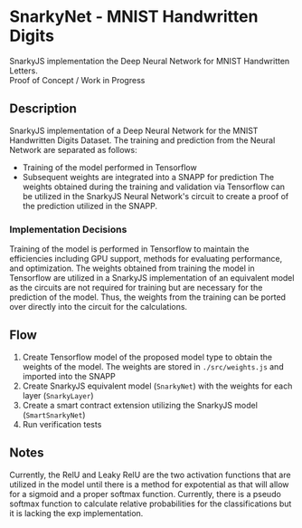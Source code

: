 # SnarkyNet - MNIST Handwritten Digits
SnarkyJS implementation the Deep Neural Network for MNIST Handwritten Letters. <br>
Proof of Concept / Work in Progress

## Description
SnarkyJS implementation of a Deep Neural Network for the MNIST Handwritten Digits Dataset. 
The training and prediction from the Neural Network are separated as follows:
 - Training of the model performed in Tensorflow
 - Subsequent weights are integrated into a SNAPP for prediction
The weights obtained during the training and validation via Tensorflow can be utilized in the
SnarkyJS Neural Network's circuit to create a proof of the prediction utilized in the SNAPP.

### Implementation Decisions
Training of the model is performed in Tensorflow to maintain the efficiencies including GPU 
support, methods for evaluating performance, and optimization. The weights obtained from 
training the model in Tensorflow are utilized in a SnarkyJS implementation of an equivalent 
model as the circuits are not required for training but are necessary for the prediction of 
the model. Thus, the weights from the training can be ported over directly into the circuit 
for the calculations. 

## Flow
 1. Create Tensorflow model of the proposed model type to obtain the weights of the model.
    The weights are stored in `./src/weights.js` and imported into the SNAPP
 3. Create SnarkyJS equivalent model (`SnarkyNet`) with the weights for each layer (`SnarkyLayer`)
 4. Create a smart contract extension utilizing the SnarkyJS model (`SmartSnarkyNet`)
 5. Run verification tests

## Notes
Currently, the RelU and Leaky RelU are the two activation functions that are utilized in 
the model until there is a method for expotential as that will allow for a sigmoid and a proper
softmax function. Currently, there is a pseudo softmax function to calculate relative probabilities
for the classifications but it is lacking the exp implementation. 
